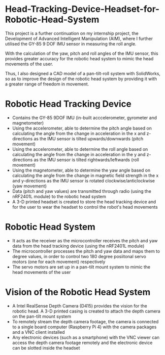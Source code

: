 # Head-Tracking-Device-Headset-for-Robotic-Head-System

This project is a further continuation on my internship project, the Development of Advanced Intelligent Manipulation (AIM), where I further utilised the GY-85 9 DOF IMU sensor in measuring the roll angle. 

With the calculation of the yaw, pitch and roll angles of the IMU sensor, this provides greater accuracy for the robotic head system to mimic the head movements of the user.

Thus, I also designed a CAD model of a pan-tilt-roll system with SolidWorks, so as to improve the design of the robotic head system by providing it with a greater range of freedom in movement. 

# Robotic Head Tracking Device
- Contains the GY-85 9DOF IMU (in-built acccelerometer, gyrometer and magnetometer)
- Using the accelerometer, able to determine the pitch angle based on calculating the angle from the change in acceleration in the x and z-directions as the IMU   sensor is tilted upwards/downwards (pitch movement)
- Using the accelerometer, able to determine the roll angle based on calculating the angle from the change in acceleration in the y and z-directions as the IMU    sensor is tilted rightwards/leftwards (roll movement)
- Using the magnetometer, able to determine the yaw angle based on calculating the angle from the change in magnetic field strength in the x and y-directions as   the IMU sensor is rotated clockwise/anticlockwise (yaw movement)
- Data (pitch and yaw values) are transmitted through radio (using the nRF2401L module) to the robotic head system
- A 3-D printed headset is created to store the head tracking device and for the user to wear the headset to control the robot's head movements

# Robotic Head System
- It acts as the receiver as the microcontroller receives the pitch and yaw data from the head tracking device (using the nRF2401L module)
- The microcontroller processes the pitch and yaw data and maps them to degree values, in order to control two 180 degree posiitonal servo motors (one for each   movement) respectively
- The servo motors are set up in a pan-tilt mount system to mimic the head movements of the user

# Vision of the Robotic Head System
- A Intel RealSense Depth Camera (D415) provides the vision for the robotic head. A 3-D printed casing is created to attach the depth camera on the pan-tilt       mount system
- To remotely stream the depth camera footage, the camera is connected to a single board computer (Raspberry Pi 4) with the camera packages and a VNC client       installed
- Any electronic devices (such as a smartphone) with the VNC viewer can access the depth camera footage remotely and the electronic device can be slotted inside   the headset
